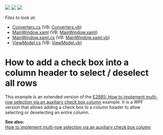 <!-- default badges list -->
![](https://img.shields.io/endpoint?url=https://codecentral.devexpress.com/api/v1/VersionRange/128647847/18.2.3%2B)
[![](https://img.shields.io/badge/Open_in_DevExpress_Support_Center-FF7200?style=flat-square&logo=DevExpress&logoColor=white)](https://supportcenter.devexpress.com/ticket/details/E3840)
[![](https://img.shields.io/badge/📖_How_to_use_DevExpress_Examples-e9f6fc?style=flat-square)](https://docs.devexpress.com/GeneralInformation/403183)
<!-- default badges end -->
<!-- default file list -->
*Files to look at*:

* [Converters.cs](./CS/WpfApplication2/Converters.cs) (VB: [Converters.vb](./VB/WpfApplication2/Converters.vb))
* [MainWindow.xaml](./CS/WpfApplication2/MainWindow.xaml) (VB: [MainWindow.xaml](./VB/WpfApplication2/MainWindow.xaml))
* [MainWindow.xaml.cs](./CS/WpfApplication2/MainWindow.xaml.cs) (VB: [MainWindow.xaml.vb](./VB/WpfApplication2/MainWindow.xaml.vb))
* [ViewModel.cs](./CS/WpfApplication2/ViewModel.cs) (VB: [ViewModel.vb](./VB/WpfApplication2/ViewModel.vb))
<!-- default file list end -->
# How to add a check box into a column header to select / deselect all rows


<p>This example is an extended version of the <a href="https://www.devexpress.com/Support/Center/p/E2885">E2885: How to implement multi-row selection via an auxiliary check box column</a> example. It is a WPF version that allows adding a check box to a column header to allow selecting or deselecting an entire column.</p><p><strong>See also:<br />
</strong><a href="https://www.devexpress.com/Support/Center/p/E2885">How to implement multi-row selection via an auxiliary check box column</a></p>

<br/>



